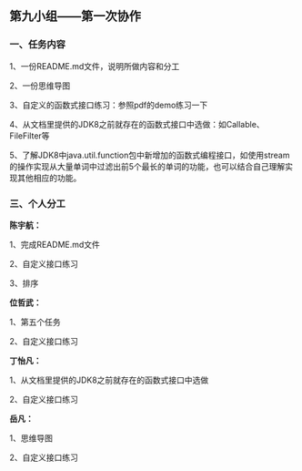 ## 第九小组——第一次协作

### 一、任务内容

1、一份README.md文件，说明所做内容和分工

2、一份思维导图

3、自定义的函数式接口练习：参照pdf的demo练习一下

4、从文档里提供的JDK8之前就存在的函数式接口中选做：如Callable、FileFilter等

5、了解JDK8中java.util.function包中新增加的函数式编程接口，如使用stream的操作实现从大量单词中过滤出前5个最长的单词的功能，也可以结合自己理解实现其他相应的功能。

### 三、个人分工

**陈宇航：**

1、完成README.md文件

2、自定义接口练习

3、排序

**位哲武：**

1、第五个任务

2、自定义接口练习

**丁怡凡：**

1、从文档里提供的JDK8之前就存在的函数式接口中选做

2、自定义接口练习

**岳凡：**

1、思维导图

2、自定义接口练习



